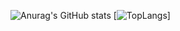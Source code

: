 ![Anurag's GitHub stats](https://github-readme-stats.vercel.app/api?username=lipedeoliveira&show_icons=true&theme=radical)
[![TopLangs](https://github-readme-stats.vercel.app/api/top-langs/?username=lipedeoliveira&hide_progresstrue)]
